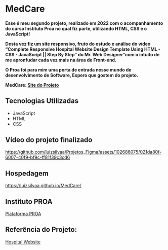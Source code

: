 # MedCare
 
<h4>
 Esse é meu segundo projeto, realizado em 2022 com o acompanhamento do curso Instituto Proa no qual fiz parte, utilizando HTML, CSS e o JavaScript!
 
 
 Desta vez fiz um site responsivo, fruto do estudo e análise do vídeo “Complete Responsive Hospital Website Design Template Using HTML - CSS - JavaScript || Step By Step” do Mr. Web Designer”com o intuito de me apronfudar cada vez mais na área de Front-end.
 
 O Proa foi para mim uma porta de entrada nesse mundo de desenvolvimento de Software, Espero que gostem do projeto.

 MedCare: [Site do Projeto](https://luizsilvaa.github.io/MedCare/)
</h4>

## Tecnologias Utilizadas
+ JavaScript
+ HTML
+ CSS

## Vídeo do projeto finalizado
https://github.com/luizsilvaa/Projetos_Figma/assets/102686075/021da80f-6007-40f9-bf9c-ff81f39c3cd6

## Hospedagem
https://luizsilvaa.github.io/MedCare/

## Instituto PROA
[Plataforma PROA](https://www.proa.org.br/)

## Referência do Projeto: 
[Hospital Website](https://www.youtube.com/watch?v=m2Sz-43azgw)
